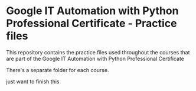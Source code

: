 # Google IT Automation with Python Professional Certificate - Practice files

This repository contains the practice files used throughout the courses that are
part of the Google IT Automation with Python Professional Certificate

There's a separate folder for each course.

just want to finish this
